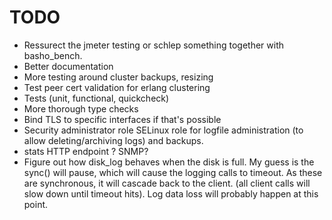 # TODO

* Ressurect the jmeter testing or schlep something together with basho_bench.
* Better documentation
* More testing around cluster backups, resizing
* Test peer cert validation for erlang clustering
* Tests (unit, functional, quickcheck)
* More thorough type checks
* Bind TLS to specific interfaces if that's possible
* Security administrator role SELinux role for logfile administration (to allow deleting/archiving logs) and backups.
* stats HTTP endpoint ? SNMP?
* Figure out how disk_log behaves when the disk is full. My guess is the sync() will pause, which will cause the logging calls to timeout. As these are synchronous, it will cascade back to the client. (all client calls will slow down until timeout hits). Log data loss will probably happen at this point.
